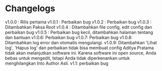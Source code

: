 # Changelogs
v1.0.0 : Rilis pertama
v1.0.1 : Perbaikan bug
v1.0.2 : Perbaikan bug
v1.0.3 : Ditambahkan Paksa Root
v1.0.4 : Ditambahkan file config, edit config dan perbaikan bug
v1.0.5 : Perbaikan bug kecil, ditambahkan halaman tentang dan bantuan
v1.0.6: Perbaikan bug
v1.0.7: Perbaikan bug
v1.0.8: Ditambahkan log error dan otomatis mengulangi.
v1.0.9: Ditambahkan 'Lihat log', 'Hapus log' dan perbaikan tidak bisa membuat config
Aditya Pratama tidak akan melanjutkan software ini.
Karena software ini open source, Anda bebas untuk mengedit, tetapi Anda tidak diperkenankan untuk menghilangkan Into Author Asli.
v1.1: perbaikan bug